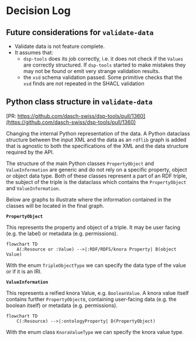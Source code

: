 # Decision Log

## Future considerations for `validate-data`

- Validate data is not feature complete.
- It assumes that:
    - `dsp-tools` does its job correctly, i.e. it does not check if the `Values` are correctly structured. 
      If `dsp-tools` started to make mistakes they may not be found or emit very strange validation results.
    - the `xsd` schema validation passed. Some primitive checks that the `xsd` finds are not repeated in the SHACL validation


## Python class structure in `validate-data`

[PR: https://github.com/dasch-swiss/dsp-tools/pull/1360](https://github.com/dasch-swiss/dsp-tools/pull/1360)

Changing the internal Python representation of the data.
A Python dataclass structure between the input XML and the data as an `rdflib` graph is added
that is agnostic to both the specifications of the XML and the data structure required by the API.

The structure of the main Python classes `PropertyObject` and `ValueInformation` are generic
and do not rely on a specific property, object or object data type.
Both of these classes represent a part of an RDF triple,
the subject of the triple is the dataclass which contains the `PropertyObject` and `ValueInformation`.

Below are graphs to illustrate where the information contained in the classes will be located in the final graph.

**`PropertyObject`**

This represents the property and object of a triple.
It may be user facing (e.g. the label) or metadata (e.g. permissions).

```mermaid
flowchart TD
    A(:Resource or :Value) -->|:RDF/RDFS/knora Property| B(object Value)
```

With the enum `TripleObjectType` we can specify the data type of the value or if it is an IRI.


**`ValueInformation`**

This represents a reified knora Value, e.g. `BooleanValue`.
A knora value itself contains further `PropertyObject`s,
containing user-facing data (e.g. the boolean itself) or metadata (e.g. permissions).

```mermaid
flowchart TD
    C(:Resource) -->|:ontologyProperty| D(PropertyObject)
```

With the enum class `KnoraValueType` we can specify the knora value type.
